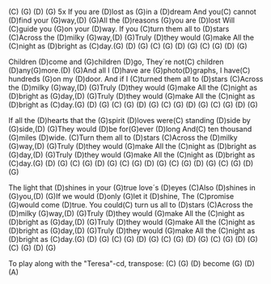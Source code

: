 (C) (G) (D) (G) 5x
If you are (D)lost as (G)in a (D)dream
And you(C) cannot (D)find your (G)way,(D)
(G)All the (D)reasons (G)you are (D)lost
Will (C)guide you (G)on your (D)way.
If you (C)turn them all to (D)stars 
(C)Across the (D)milky (G)way,(D)
(G)Truly (D)they would (G)make
All the (C)night as (D)bright as (C)day.(G) (D) (G) 
(C) (G) (D) (G) (C) (G) (D) (G) 

Children (D)come and (G)children (D)go, 
They´re not(C) children (D)any(G)more.(D)
(G)And all I (D)have are (G)photo(D)graphs,
I have(C) hundreds (G)on my (D)door.
And if I (C)turned them all to (D)stars 
(C)Across the (D)milky (G)way,(D)
(G)Truly (D)they would (G)make
All the (C)night as (D)bright as (G)day,(D)
(G)Truly (D)they would (G)make 
All the (C)night as (D)bright as (C)day.(G) (D) (G)
(C) (G) (D) (G) (C) (G) (D) (G) (C) (G) (D) (G)

If all the (D)hearts that the (G)spirit (D)loves
were(C) standing (D)side by (G)side,(D)
(G)They would (D)be for(G)ever (D)long
And(C) ten thousand (G)miles (D)wide.
(C)Turn them all to (D)stars 
(C)Across the (D)milky (G)way,(D)
(G)Truly (D)they would (G)make
All the (C)night as (D)bright as (G)day,(D)
(G)Truly (D)they would (G)make
All the (C)night as (D)bright as (C)day.(G) (D) (G)
(C) (G) (D) (G) (C) (G) (D) (G) (C) (G) (D) (G) (C) (G) (D) (G)

The light that (D)shines in your (G)true love´s (D)eyes 
(C)Also (D)shines in (G)you,(D)
(G)If we would (D)only (G)let it (D)shine,
The (C)promise (G)would come (D)true.
You could(C) turn us all to (D)stars 
(C)Across the (D)milky (G)way,(D)
(G)Truly (D)they would (G)make 
All the (C)night as (D)bright as (G)day,(D)
(G)Truly (D)they would (G)make
All the (C)night as (D)bright as (G)day,(D)
(G)Truly (D)they would (G)make
All the (C)night as (D)bright as (C)day.(G) (D) (G)
(C) (G) (D) (G) (C) (G) (D) (G) (C) (G) (D) (G) (C) (G) (D) (G)


To play along with the "Teresa"-cd, transpose: 
(C) (G) (D) become (G) (D) (A)
